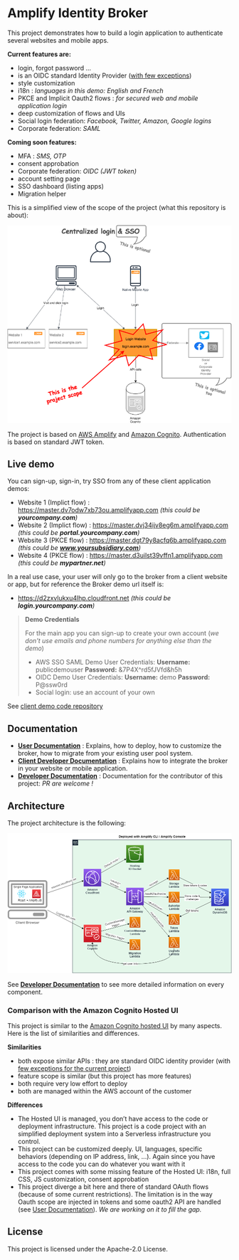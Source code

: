 # Amplify Identity Broker

This project demonstrates how to build a login application to authenticate several websites and mobile apps.

__Current features are:__

* login, forgot password ...
* is an OIDC standard Identity Provider ([with few exceptions](Documentation/UserDocumentation.md#OIDCstandard))
* style customization
* i18n : _languages in this demo: English and French_
* PKCE and Implicit Oauth2 flows : _for secured web and mobile application login_
* deep customization of flows and UIs
* Social login federation: _Facebook, Twitter, Amazon, Google logins_
* Corporate federation: _SAML_

__Coming soon features:__

* MFA : _SMS, OTP_
* consent approbation
* Corporate federation: _OIDC (JWT token)_
* account setting page
* SSO dashboard (listing apps)
* Migration helper

This is a simplified view of the scope of the project (what this repository is about):

![Projet Scope Image](Documentation/Images/SimplifiedProjectScope.png "Simplified Project Scope")

The project is based on [AWS Amplify](https://aws.amazon.com/amplify/) and [Amazon Cognito](https://aws.amazon.com/cognito/). Authentication is based on standard JWT token.

## Live demo

You can sign-up, sign-in, try SSO from any of these client application demos:

* Website 1 (Implict flow) : https://master.dv7odw7xb73ou.amplifyapp.com _(this could be __yourcompany.com__)_
* Website 2 (Implict flow) : https://master.dvj34ijv8eg6m.amplifyapp.com _(this could be __portal.yourcompany.com__)_
* Website 3 (PKCE flow) :  https://master.dgt79y8acfq6b.amplifyapp.com _(this could be __www.yoursubsidiary.com__)_
* Website 4 (PKCE flow) :  https://master.d3uilst39vffn1.amplifyapp.com _(this could be __mypartner.net__)_

In a real use case, your user will only go to the broker from a client website or app, but for reference the Broker demo url itself is: 

* https://d2zxvlukxu4lhp.cloudfront.net _(this could be __login.yourcompany.com__)_

> __Demo Credentials__
> 
> For the main app you can sign-up to create your own account (_we don't use emails and phone numbers for anything else than the demo_)
> - AWS SSO SAML Demo User Credentials: __Username:__ publicdemouser __Password:__ &7P4X^rd5fJVfd&h5h
> - OIDC Demo User Credentials: __Username:__ demo __Password:__ P@ssw0rd
> - Social login: use an account of your own

See [client demo code repository](https://github.com/awslabs/amplify-identity-broker-client)

## Documentation

- __[User Documentation](Documentation/UserDocumentation.md)__ : Explains, how to deploy, how to customize the broker, how to migrate from your existing user pool system.
- __[Client Developer Documentation](Documentation/ClientDeveloperDocumentation.md)__ : Explains how to integrate the broker in your website or mobile application.
- __[Developer Documentation](Documentation/DeveloperDocumentation.md)__ : Documentation for the contributor of this project: _PR are welcome !_

## Architecture

The project architecture is the following:

![Projet Architecture Image](Documentation/Images/DeployedArchitecture.png "Projet Architecture")

See __[Developer Documentation](Documentation/DeveloperDocumentation.md)__ to see more detailed information on every component. 

### Comparison with the Amazon Cognito Hosted UI

This project is similar to the [Amazon Cognito hosted UI](https://docs.aws.amazon.com/cognito/latest/developerguide/cognito-user-pools-app-integration.html) by many aspects. Here is the list of similarities and differences.

__Similarities__

* both expose similar APIs : they are standard OIDC identity provider (with [few exceptions for the current project](Documentation/UserDocumentation.md#OIDCstandard))
* feature scope is similar (but this project has more features)
* both require very low effort to deploy
* both are managed within the AWS account of the customer

__Differences__

* The Hosted UI is managed, you don’t have access to the code or deployment infrastructure. This project is a code project with an simplified deployment system into a Serverless infrastructure you control.
* This project can be customized deeply. UI, languages, specific behaviors (depending on IP address, link, ...). Again since you have access to the code you can do whatever you want with it
* This project comes with some missing feature of the Hosted UI: i18n, full CSS, JS customization, consent approbation
* This project diverge a bit here and there of standard OAuth flows (because of some current restrictions). The limitation is in the way Oauth scope are injected in tokens and some oauth2 API are handled (see [User Documentation](Documentation/UserDocumentation.md#OIDCstandard)). _We are working on it to fill the gap._

## License

This project is licensed under the Apache-2.0 License.
